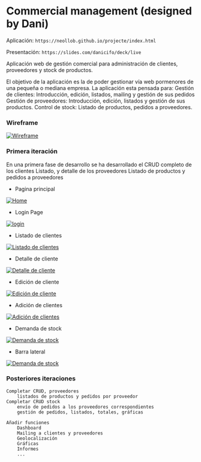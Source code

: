 ﻿# Commercial management (designed by Dani)

Aplicación: `https://neollob.github.io/projecte/index.html`

Presentación: `https://slides.com/danicifo/deck/live`

Aplicación web de gestión comercial para administración de clientes, proveedores y stock de productos.

El objetivo de la aplicación es la de poder gestionar vía web pormenores de una pequeña o mediana empresa. La aplicación esta pensada para:
	Gestión de clientes: Introducción, edición, listados, mailing y gestión de sus pedidos
	Gestión de proveedores: Introducción, edición, listados y gestión de sus productos.
	Control de stock: Listado de productos, pedidos a proveedores.

### Wireframe

[![Wireframe](https://github.com/neollob/projecte/blob/master/img/wireframe.JPG)](https://github.com/neollob/projecte/blob/master/img/wireframe.JPG)

### Primera iteración

En una primera fase de desarrollo se ha desarrollado el CRUD completo de los clientes 
	Listado, y detalle de los proveedores 
	Listado de productos y pedidos a proveedores

* Pagina principal

[![Home](https://github.com/neollob/projecte/blob/master/img/screenshot1.png)](https://github.com/neollob/projecte/blob/master/img/screenshot1.png)

* Login Page

[![login](https://github.com/neollob/projecte/blob/master/img/screenshot2.png)](https://github.com/neollob/projecte/blob/master/img/screenshot2.png)

* Listado de clientes

[![Listado de clientes](https://github.com/neollob/projecte/blob/master/img/screenshot3.png)](https://github.com/neollob/projecte/blob/master/img/screenshot3.png)

* Detalle de cliente

[![Detalle de cliente](https://github.com/neollob/projecte/blob/master/img/screenshot6.png)](https://github.com/neollob/projecte/blob/master/img/screenshot6.png)

* Edición de cliente

[![Edición de cliente](https://github.com/neollob/projecte/blob/master/img/screenshot4.png)](https://github.com/neollob/projecte/blob/master/img/screenshot4.png)

* Adición de clientes

[![Adición de clientes](https://github.com/neollob/projecte/blob/master/img/screenshot5.png)](https://github.com/neollob/projecte/blob/master/img/screenshot5.png)

* Demanda de stock

[![Demanda de stock](https://github.com/neollob/projecte/blob/master/img/screenshot7.png)](https://github.com/neollob/projecte/blob/master/img/screenshot7.png)

* Barra lateral

[![Demanda de stock](https://github.com/neollob/projecte/blob/master/img/screenshot8.png)](https://github.com/neollob/projecte/blob/master/img/screenshot8.png)


### Posteriores iteraciones

	Completar CRUD, proveedores
		listados de productos y pedidos por proveedor
	Completar CRUD stock
		envío de pedidos a los proveedores correspondientes
		gestión de pedidos, listados, totales, gráficas
	
	Añadir funciones 
		Dashboard
		Mailing a clientes y proveedores
		Geolocalización 
		Gráficas
		Informes
		...
